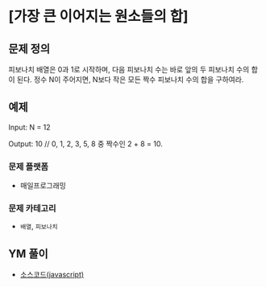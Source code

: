 [가장 큰 이어지는 원소들의 합]  
===========================================


## 문제 정의
피보나치 배열은 0과 1로 시작하며, 다음 피보나치 수는 바로 앞의 두 피보나치 수의 합이 된다. 정수 N이 주어지면, N보다 작은 모든 짝수 피보나치 수의 합을 구하여라.


## 예제

Input: N = 12

Output: 10 // 0, 1, 2, 3, 5, 8 중 짝수인 2 + 8 = 10.

### 문제 플랫폼
- 매일프로그래밍

### 문제 카테고리
- `배열`, `피보나치`

## YM 풀이
> 
> 

- [소스코드(javascript)](/src/ym/201904_단속카메라.js)